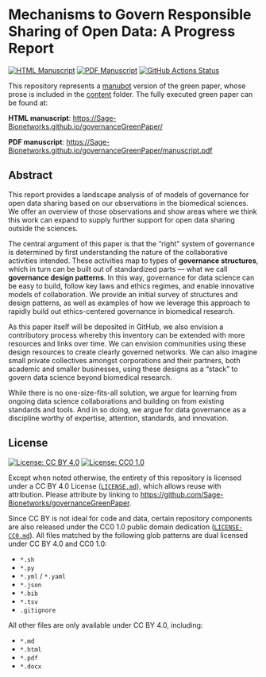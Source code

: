 # Mechanisms to Govern Responsible Sharing of Open Data: A Progress Report

<!-- usage note: edit the H1 title above to personalize the manuscript -->

[![HTML Manuscript](https://img.shields.io/badge/manuscript-HTML-blue.svg)](https://Sage-Bionetworks.github.io/governanceGreenPaper/)
[![PDF Manuscript](https://img.shields.io/badge/manuscript-PDF-blue.svg)](https://Sage-Bionetworks.github.io/governanceGreenPaper/manuscript.pdf)
[![GitHub Actions Status](https://github.com/Sage-Bionetworks/governanceGreenPaper/workflows/Manubot/badge.svg)](https://github.com/Sage-Bionetworks/governanceGreenPaper/actions)
<!-- usage note: delete CI badges above for services not used by your manuscript -->

This repository represents a [manubot](https://manubot.org/) version of the green paper, whose prose is included in the [content](content/) folder. The fully executed green paper can be found at:

**HTML manuscript**: https://Sage-Bionetworks.github.io/governanceGreenPaper/

**PDF manuscript**: https://Sage-Bionetworks.github.io/governanceGreenPaper/manuscript.pdf

## Abstract

This report provides a landscape analysis of of models of governance for open data sharing based on our observations in the biomedical sciences. We offer an overview of those observations and show areas where we think this work can expand to supply further support for open data sharing outside the sciences. 

The central argument of this paper is that the “right” system of governance is determined by first understanding the nature of the collaborative activities intended. These activities map to types of **governance structures**, which in turn can be built out of standardized parts — what we call **governance design patterns**. In this way, governance for data science can be easy to build, follow key laws and ethics regimes, and enable innovative models of collaboration. We provide an initial survey of structures and design patterns, as well as examples of how we leverage this approach to rapidly build out ethics-centered governance in biomedical research. 

As this paper itself will be deposited in GitHub, we also envision a contributory process whereby this inventory can be extended with more resources and links over time. We can envision communities using these design resources to create clearly governed networks. We can also imagine small private collectives amongst corporations and their partners, both academic and smaller businesses, using these designs as a “stack” to govern data science beyond biomedical research.

While there is no one-size-fits-all solution, we argue for learning from ongoing data science collaborations and building on from existing standards and tools. And in so doing, we argue for data governance as a discipline worthy of expertise, attention, standards, and innovation.


## License

<!--
usage note: edit this section to change the license of your manuscript or source code changes to this repository.
We encourage users to openly license their manuscripts, which is the default as specified below.
-->

[![License: CC BY 4.0](https://img.shields.io/badge/License%20All-CC%20BY%204.0-lightgrey.svg)](http://creativecommons.org/licenses/by/4.0/)
[![License: CC0 1.0](https://img.shields.io/badge/License%20Parts-CC0%201.0-lightgrey.svg)](https://creativecommons.org/publicdomain/zero/1.0/)

Except when noted otherwise, the entirety of this repository is licensed under a CC BY 4.0 License ([`LICENSE.md`](LICENSE.md)), which allows reuse with attribution.
Please attribute by linking to https://github.com/Sage-Bionetworks/governanceGreenPaper.

Since CC BY is not ideal for code and data, certain repository components are also released under the CC0 1.0 public domain dedication ([`LICENSE-CC0.md`](LICENSE-CC0.md)).
All files matched by the following glob patterns are dual licensed under CC BY 4.0 and CC0 1.0:

+ `*.sh`
+ `*.py`
+ `*.yml` / `*.yaml`
+ `*.json`
+ `*.bib`
+ `*.tsv`
+ `.gitignore`

All other files are only available under CC BY 4.0, including:

+ `*.md`
+ `*.html`
+ `*.pdf`
+ `*.docx`
